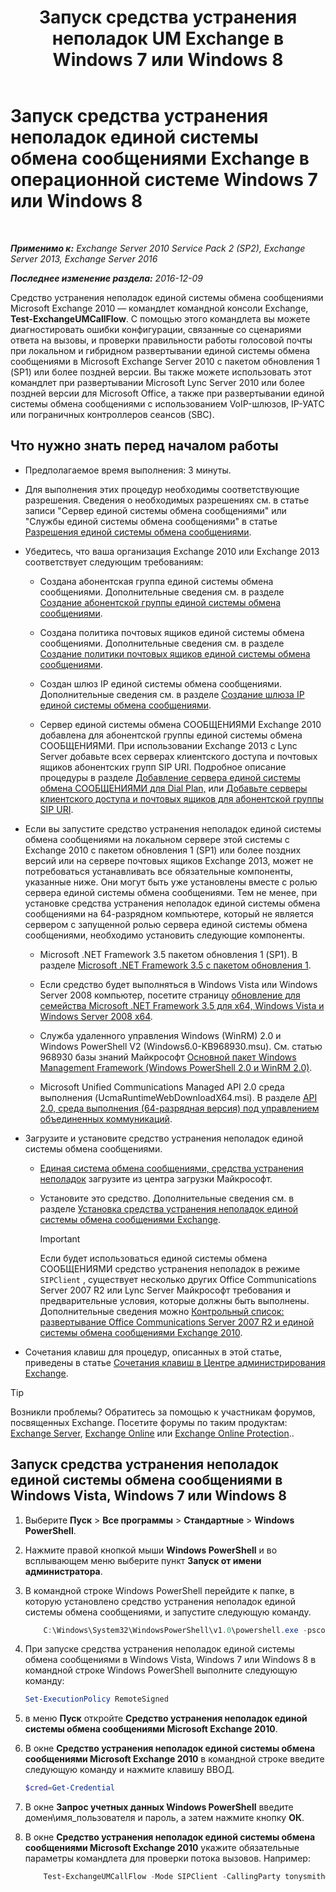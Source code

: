 ﻿---
title: 'Запуск средства устранения неполадок UM Exchange в Windows 7 или Windows 8'
TOCTitle: Запуск средства устранения неполадок единой системы обмена сообщениями Exchange в операционной системе Windows 7 или Windows 8
ms:assetid: 98d6869d-ee4a-4088-849d-ef75b0f5d932
ms:mtpsurl: https://technet.microsoft.com/ru-ru/library/Ff851872(v=EXCHG.150)
ms:contentKeyID: 56271234
ms.date: 05/22/2018
mtps_version: v=EXCHG.150
ms.translationtype: MT
---

# Запуск средства устранения неполадок единой системы обмена сообщениями Exchange в операционной системе Windows 7 или Windows 8

 

_**Применимо к:** Exchange Server 2010 Service Pack 2 (SP2), Exchange Server 2013, Exchange Server 2016_

_**Последнее изменение раздела:** 2016-12-09_

Средство устранения неполадок единой системы обмена сообщениями Microsoft Exchange 2010 — командлет командной консоли Exchange, **Test-ExchangeUMCallFlow**. С помощью этого командлета вы можете диагностировать ошибки конфигурации, связанные со сценариями ответа на вызовы, и проверки правильности работы голосовой почты при локальном и гибридном развертывании единой системы обмена сообщениями в Microsoft Exchange Server 2010 с пакетом обновления 1 (SP1) или более поздней версии. Вы также можете использовать этот командлет при развертывании Microsoft Lync Server 2010 или более поздней версии для Microsoft Office, а также при развертывании единой системы обмена сообщениями с использованием VoIP-шлюзов, IP-УАТС или пограничных контроллеров сеансов (SBC).

## Что нужно знать перед началом работы

  - Предполагаемое время выполнения: 3 минуты.

  - Для выполнения этих процедур необходимы соответствующие разрешения. Сведения о необходимых разрешениях см. в статье записи "Сервер единой системы обмена сообщениями" или "Службы единой системы обмена сообщениями" в статье [Разрешения единой системы обмена сообщениями](unified-messaging-permissions-exchange-2013-help.md).

  - Убедитесь, что ваша организация Exchange 2010 или Exchange 2013 соответствует следующим требованиям:
    
      - Создана абонентская группа единой системы обмена сообщениями. Дополнительные сведения см. в разделе [Создание абонентской группы единой системы обмена сообщениями](https://docs.microsoft.com/ru-ru/exchange/voice-mail-unified-messaging/connect-voice-mail-system/create-um-dial-plan).
    
      - Создана политика почтовых ящиков единой системы обмена сообщениями. Дополнительные сведения см. в разделе [Создание политики почтовых ящиков единой системы обмена сообщениями](https://docs.microsoft.com/ru-ru/exchange/voice-mail-unified-messaging/set-up-voice-mail/create-um-mailbox-policy).
    
      - Создан шлюз IP единой системы обмена сообщениями. Дополнительные сведения см. в разделе [Создание шлюза IP единой системы обмена сообщениями](https://docs.microsoft.com/ru-ru/exchange/voice-mail-unified-messaging/connect-voice-mail-system/create-um-ip-gateway).
    
      - Сервер единой системы обмена СООБЩЕНИЯМИ Exchange 2010 добавлена для абонентской группы единой системы обмена СООБЩЕНИЯМИ. При использовании Exchange 2013 с Lync Server добавьте всех серверах клиентского доступа и почтовых ящиков абонентских групп SIP URI. Подробное описание процедуры в разделе [Добавление сервера единой системы обмена СООБЩЕНИЯМИ для Dial Plan,](https://go.microsoft.com/fwlink/p/?linkid=313051) или [Добавьте серверы клиентского доступа и почтовых ящиков для абонентской группы SIP URI](add-mailbox-and-client-access-servers-to-a-sip-uri-dial-plan-exchange-2013-help.md).

  - Если вы запустите средство устранения неполадок единой системы обмена сообщениями на локальном сервере этой системы с Exchange 2010 с пакетом обновления 1 (SP1) или более поздних версий или на сервере почтовых ящиков Exchange 2013, может не потребоваться устанавливать все обязательные компоненты, указанные ниже. Они могут быть уже установлены вместе с ролью сервера единой системы обмена сообщениями. Тем не менее, при установке средства устранения неполадок единой системы обмена сообщениями на 64-разрядном компьютере, который не является сервером с запущенной ролью сервера единой системы обмена сообщениями, необходимо установить следующие компоненты.
    
      - Microsoft .NET Framework 3.5 пакетом обновления 1 (SP1). В разделе [Microsoft .NET Framework 3.5 с пакетом обновления 1](https://go.microsoft.com/fwlink/p/?linkid=152380).
    
      - Если средство будет выполняться в Windows Vista или Windows Server 2008 компьютер, посетите страницу [обновление для семейства Microsoft .NET Framework 3.5 для x64, Windows Vista и Windows Server 2008 x64](https://go.microsoft.com/fwlink/p/?linkid=178998).
    
      - Служба удаленного управления Windows (WinRM) 2.0 и Windows PowerShell V2 (Windows6.0-KB968930.msu). См. статью 968930 базы знаний Майкрософт [Основной пакет Windows Management Framework (Windows PowerShell 2.0 и WinRM 2.0)](http://go.microsoft.com/fwlink/?linkid=3052&kbid=968930).
    
      - Microsoft Unified Communications Managed API 2.0 среда выполнения (UcmaRuntimeWebDownloadX64.msi). В разделе [API 2.0, среда выполнения (64-разрядная версия) под управлением объединенных коммуникаций](https://go.microsoft.com/fwlink/p/?linkid=198175).

  - Загрузите и установите средство устранения неполадок единой системы обмена сообщениями.
    
      - [Единая система обмена сообщениями, средства устранения неполадок](https://go.microsoft.com/fwlink/p/?linkid=182625) загрузите из центра загрузки Майкрософт.
    
      - Установите это средство. Дополнительные сведения см. в разделе [Установка средства устранения неполадок единой системы обмена сообщениями Exchange](install-the-exchange-um-troubleshooting-tool-exchange-2013-help.md).
        
        > [!IMPORTANT]  
        > Если будет использоваться единой системы обмена СООБЩЕНИЯМИ средство устранения неполадок в режиме <code>SIPClient</code> , существует несколько других Office Communications Server 2007 R2 или Lync Server Майкрософт требования и предварительные условия, которые должны быть выполнены. Дополнительные сведения можно <a href="https://go.microsoft.com/fwlink/p/?linkid=311961">Контрольный список: развертывание Office Communications Server 2007 R2 и единой системы обмена сообщениями Exchange 2010</a>.


  - Сочетания клавиш для процедур, описанных в этой статье, приведены в статье [Сочетания клавиш в Центре администрирования Exchange](keyboard-shortcuts-in-the-exchange-admin-center-exchange-online-protection-help.md).

> [!TIP]  
> Возникли проблемы? Обратитесь за помощью к участникам форумов, посвященных Exchange. Посетите форумы по таким продуктам: <a href="https://go.microsoft.com/fwlink/p/?linkid=60612">Exchange Server</a>, <a href="https://go.microsoft.com/fwlink/p/?linkid=267542">Exchange Online</a> или <a href="https://go.microsoft.com/fwlink/p/?linkid=285351">Exchange Online Protection</a>..


## Запуск средства устранения неполадок единой системы обмена сообщениями в Windows Vista, Windows 7 или Windows 8

1.  Выберите **Пуск** \> **Все программы** \> **Стандартные** \> **Windows PowerShell**.

2.  Нажмите правой кнопкой мыши **Windows PowerShell** и во всплывающем меню выберите пункт **Запуск от имени администратора**.

3.  В командной строке Windows PowerShell перейдите к папке, в которую установлено средство устранения неполадок единой системы обмена сообщениями, и запустите следующую команду.
    ```powershell
        C:\Windows\System32\WindowsPowerShell\v1.0\powershell.exe -psconsolefile .\Microsoft.Exchange.UM.TroubleshootingToolsnapin.psc1 -noexit -command ". '.\Microsoft.Exchange.UM.TroubleshootingTool.ps1' "
	```
4.  При запуске средства устранения неполадок единой системы обмена сообщениями в Windows Vista, Windows 7 или Windows 8 в командной строке Windows PowerShell выполните следующую команду:
    
    ```powershell
	Set-ExecutionPolicy RemoteSigned
	```

5.  в меню **Пуск** откройте **Средство устранения неполадок единой системы обмена сообщениями Microsoft Exchange 2010**.

6.  В окне **Средство устранения неполадок единой системы обмена сообщениями Microsoft Exchange 2010** в командной строке введите следующую команду и нажмите клавишу ВВОД.
    
    ```powershell
	$cred=Get-Credential
	```

7.  В окне **Запрос учетных данных Windows PowerShell** введите домен\\имя\_пользователя и пароль, а затем нажмите кнопку **ОК**.

8.  В окне **Средство устранения неполадок единой системы обмена сообщениями Microsoft Exchange 2010** укажите обязательные параметры командлета для проверки потока вызовов. Например:
    ```powershell
        Test-ExchangeUMCallFlow -Mode SIPClient -CallingParty tonysmith@contoso.com - CalledParty jamiestark@contoso.com NextHop ocsfe.contoso.com -Credential $cred
	```
